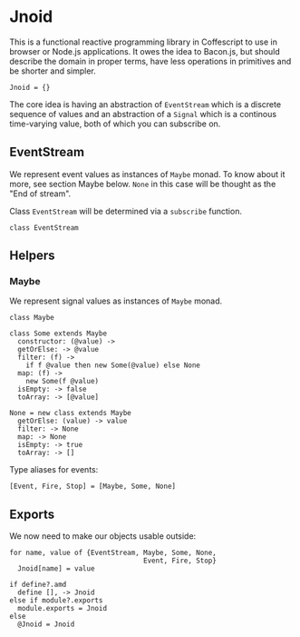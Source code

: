 Jnoid
=====

This is a functional reactive programming library in Coffescript to use in
browser or Node.js applications. It owes the idea to Bacon.js, but should
describe the domain in proper terms, have less operations in primitives and be
shorter and simpler.

    Jnoid = {}

The core idea is having an abstraction of `EventStream` which is a discrete
sequence of values and an abstraction of a `Signal` which is a continous
time-varying value, both of which you can subscribe on.

EventStream
-----------

We represent event values as instances of `Maybe` monad. To know about it more,
see section Maybe below. `None` in this case will be thought as the "End of
stream".

Class `EventStream` will be determined via a `subscribe` function.

    class EventStream

Helpers
-------

### Maybe

We represent signal values as instances of `Maybe` monad.

    class Maybe

    class Some extends Maybe
      constructor: (@value) ->
      getOrElse: -> @value
      filter: (f) ->
        if f @value then new Some(@value) else None
      map: (f) ->
        new Some(f @value)
      isEmpty: -> false
      toArray: -> [@value]

    None = new class extends Maybe
      getOrElse: (value) -> value
      filter: -> None
      map: -> None
      isEmpty: -> true
      toArray: -> []

Type aliases for events:

    [Event, Fire, Stop] = [Maybe, Some, None]

Exports
-------

We now need to make our objects usable outside:

    for name, value of {EventStream, Maybe, Some, None,
                                     Event, Fire, Stop}
      Jnoid[name] = value

    if define?.amd
      define [], -> Jnoid
    else if module?.exports
      module.exports = Jnoid
    else
      @Jnoid = Jnoid
